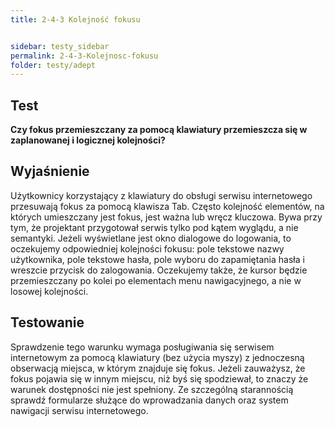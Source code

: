 ```yaml
---
title: 2-4-3 Kolejność fokusu


sidebar: testy_sidebar
permalink: 2-4-3-Kolejnosc-fokusu
folder: testy/adept
---
```


## Test
**Czy fokus przemieszczany za pomocą klawiatury przemieszcza się w zaplanowanej i logicznej kolejności?**

## Wyjaśnienie
Użytkownicy korzystający z klawiatury do obsługi serwisu internetowego przesuwają fokus za pomocą klawisza Tab. Często kolejność elementów, na których umieszczany jest fokus, jest ważna lub wręcz kluczowa. Bywa przy tym, że projektant przygotował serwis tylko pod kątem wyglądu, a nie semantyki. Jeżeli wyświetlane jest okno dialogowe do logowania, to oczekujemy odpowiedniej kolejności fokusu: pole tekstowe nazwy użytkownika, pole tekstowe hasła, pole wyboru do zapamiętania hasła i wreszcie przycisk do zalogowania. Oczekujemy także, że kursor będzie przemieszczany po kolei po elementach menu nawigacyjnego, a nie w losowej kolejności.

## Testowanie
Sprawdzenie tego warunku wymaga posługiwania się serwisem internetowym za pomocą klawiatury (bez użycia myszy) z jednoczesną obserwacją miejsca, w którym znajduje się fokus. Jeżeli zauważysz, że fokus pojawia się w innym miejscu, niż byś się spodziewał, to znaczy że warunek dostępności nie jest spełniony. Ze szczególną starannością sprawdź formularze służące do wprowadzania danych oraz system nawigacji serwisu internetowego.
